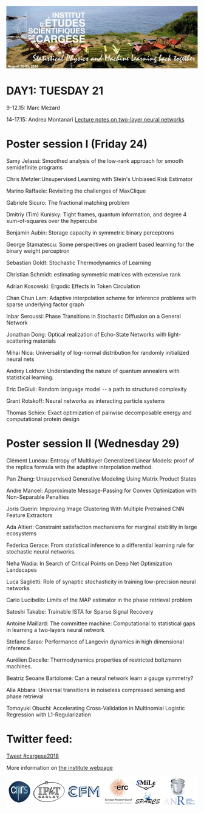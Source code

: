 ![program](front.jpg)

# DAY1: TUESDAY 21

9-12.15: Marc Mezard 

14-17.15: Andrea Montanari [Lecture notes on two-layer neural networks](Montanari.pdf)

# Poster session I (Friday 24)

Samy Jelassi: Smoothed analysis of the low-rank approach for smooth semidefinite programs

Chris Metzler:Unsupervised Learning with Stein's Unbiased Risk Estimator

Marino Raffaele: Revisiting the challenges of MaxClique

Gabriele Sicuro: The fractional matching problem

Dmitriy (Tim) Kunisky: Tight frames, quantum information, and degree 4 sum-of-squares over the hypercube

Benjamin Aubin: Storage capacity in symmetric binary perceptrons

George Stamatescu: Some perspectives on gradient based learning for the binary weight perceptron

Sebastian Goldt: Stochastic Thermodynamics of Learning

Christian Schmidt: estimating symmetric matrices with extensive rank

Adrian Kosowski: Ergodic Effects in Token Circulation

Chan Chun Lam: Adaptive interpolation scheme for inference problems with sparse underlying factor graph

Inbar Seroussi: Phase Transitions in Stochastic Diffusion on a General Network

Jonathan Dong: Optical realization of Echo-State Networks with light-scattering materials

Mihai Nica: Universality of log-normal distribution for randomly initialized neural nets

Andrey Lokhov: Understanding the nature of quantum annealers with statistical learning.

Eric DeGiuli: Random language model -- a path to structured complexity

Grant Rotskoff: Neural networks as interacting particle systems

Thomas Schiex: Exact optimization of pairwise decomposable energy and computational protein design

# Poster session II (Wednesday 29)

Clément Luneau: Entropy of Multilayer Generalized Linear Models: proof of the replica formula with the adaptive interpolation method.

Pan Zhang: Unsupervised Generative Modeling Using Matrix Product States

Andre Manoel: Approximate Message-Passing for Convex Optimization with Non-Separable Penalties

Joris Guerin: Improving Image Clustering With Multiple Pretrained CNN Feature Extractors

Ada Altieri: Constraint satisfaction mechanisms for marginal stability in large ecosystems

Federica Gerace: From statistical inference to a differential learning rule for stochastic neural networks.

Neha Wadia: In Search of Critical Points on Deep Net Optimization Landscapes

Luca Saglietti: Role of synaptic stochasticity in training low-precision neural networks

Carlo Lucibello: Limits of the MAP estimator in the phase retrieval problem

Satoshi Takabe: Trainable ISTA for Sparse Signal Recovery

Antoine Maillard: The committee machine: Computational to statistical gaps in learning a two-layers neural network

Stefano Sarao: Performance of Langevin dynamics in high dimensional inference.

Aurélien Decelle: Thermodynamics properties of restricted boltzmann machines.

Beatriz Seoane Bartolomé: Can a neural network learn a gauge symmetry?

Alia Abbara: Universal transitions in noiseless compressed sensing and phase retrieval

Tomoyuki Obuchi: Accelerating Cross-Validation in Multinomial Logistic Regression with L1-Regularization

# Twitter feed:

<a href="https://twitter.com/intent/tweet?button_hashtag=cargese2018&ref_src=twsrc%5Etfw" class="twitter-hashtag-button" data-show-count="false">Tweet #cargese2018</a><script async src="https://platform.twitter.com/widgets.js" charset="utf-8"></script>

More information on [the institute webpage](http://www.iesc.univ-corse.fr/index.php?id=1&L=1)

![logo](logo.jpg)
